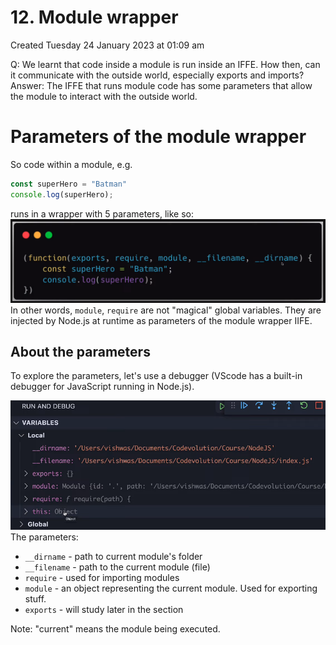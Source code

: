 # 12. Module wrapper
Created Tuesday 24 January 2023 at 01:09 am

Q: We learnt that code inside a module is run inside an IFFE. How then, can it communicate with the outside world, especially exports and imports?
Answer: The IFFE that runs module code has some parameters that allow the module to interact with the outside world.


# Parameters of the module wrapper
So code within a module, e.g.
```js
const superHero = "Batman"
console.log(superHero);
```
runs in a wrapper with 5 parameters, like so:
![](../../../../assets/12_Module_wrapper-image-1-6228faf7.png)
In other words, `module`, `require` are not "magical" global variables. They are injected by Node.js at runtime as parameters of the module wrapper IIFE.


## About the parameters
To explore the parameters, let's use a debugger (VScode has a built-in debugger for JavaScript running in Node.js).

![](../../../../assets/12_Module_wrapper-image-2-6228faf7.png)
The parameters:
- `__dirname` - path to current module's folder
- `__filename` - path to the current module (file)
- `require` - used for importing modules
- `module` - an object representing the current module. Used for exporting stuff.
- `exports` - will study later in the section

Note: "current" means the module being executed.
